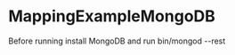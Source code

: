 MappingExampleMongoDB
=====================
Before running install MongoDB and run bin/mongod --rest
